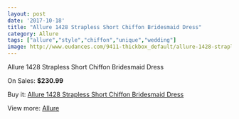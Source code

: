 ```yaml
---
layout: post
date: '2017-10-18'
title: "Allure 1428 Strapless Short Chiffon Bridesmaid Dress"
category: Allure 
tags: ["allure","style","chiffon","unique","wedding"]
image: http://www.eudances.com/9411-thickbox_default/allure-1428-strapless-short-chiffon-bridesmaid-dress.jpg
---
```

Allure 1428 Strapless Short Chiffon Bridesmaid Dress

On Sales: **$230.99**
<a href="https://www.eudances.com/en/allure/3136-allure-1428-strapless-short-chiffon-bridesmaid-dress.html"><amp-img layout="responsive" width="600" height="600" src="//www.eudances.com/9411-thickbox_default/allure-1428-strapless-short-chiffon-bridesmaid-dress.jpg" alt="Allure 1428 Strapless Short Chiffon Bridesmaid Dress 0" /></a>
<a href="https://www.eudances.com/en/allure/3136-allure-1428-strapless-short-chiffon-bridesmaid-dress.html"><amp-img layout="responsive" width="600" height="600" src="//www.eudances.com/9414-thickbox_default/allure-1428-strapless-short-chiffon-bridesmaid-dress.jpg" alt="Allure 1428 Strapless Short Chiffon Bridesmaid Dress 1" /></a>
<a href="https://www.eudances.com/en/allure/3136-allure-1428-strapless-short-chiffon-bridesmaid-dress.html"><amp-img layout="responsive" width="600" height="600" src="//www.eudances.com/9413-thickbox_default/allure-1428-strapless-short-chiffon-bridesmaid-dress.jpg" alt="Allure 1428 Strapless Short Chiffon Bridesmaid Dress 2" /></a>
<a href="https://www.eudances.com/en/allure/3136-allure-1428-strapless-short-chiffon-bridesmaid-dress.html"><amp-img layout="responsive" width="600" height="600" src="//www.eudances.com/9412-thickbox_default/allure-1428-strapless-short-chiffon-bridesmaid-dress.jpg" alt="Allure 1428 Strapless Short Chiffon Bridesmaid Dress 3" /></a>

Buy it: [Allure 1428 Strapless Short Chiffon Bridesmaid Dress](https://www.eudances.com/en/allure/3136-allure-1428-strapless-short-chiffon-bridesmaid-dress.html "Allure 1428 Strapless Short Chiffon Bridesmaid Dress")

View more: [Allure ](https://www.eudances.com/en/53-allure "Allure ")